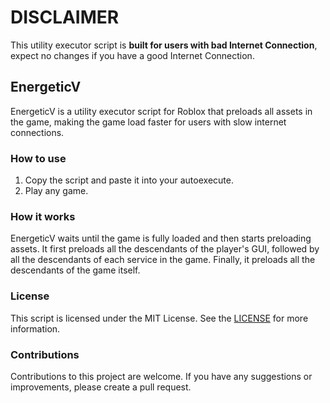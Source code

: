 # DISCLAIMER
This utility executor script is **built for users with bad Internet Connection**, expect no changes if you have a good Internet Connection.

## EnergeticV
EnergeticV is a utility executor script for Roblox that preloads all assets in the game, making the game load faster for users with slow internet connections.

### How to use
1. Copy the script and paste it into your autoexecute.
2. Play any game.

### How it works
EnergeticV waits until the game is fully loaded and then starts preloading assets. It first preloads all the descendants of the player's GUI, followed by all the descendants of each service in the game. Finally, it preloads all the descendants of the game itself.

### License
This script is licensed under the MIT License. See the [LICENSE](https://github.com/elonof/EnergeticV/blob/main/LICENSE) for more information.

### Contributions
Contributions to this project are welcome. If you have any suggestions or improvements, please create a pull request.
